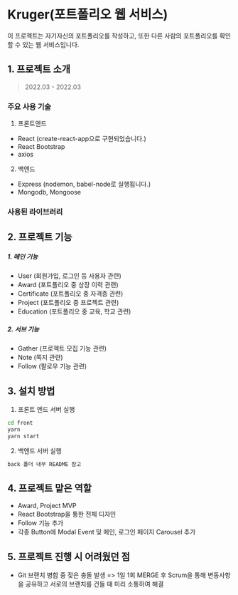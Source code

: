 # Kruger(포트폴리오 웹 서비스)
이 프로젝트는 자기자신의 포트폴리오를 작성하고, 또한 다른 사람의 포트폴리오를 확인할 수 있는 웹 서비스입니다.

## 1. 프로젝트 소개
> 2022.03 - 2022.03

### 주요 사용 기술
1. 프론트엔드
- React (create-react-app으로 구현되었습니다.)
- React Bootstrap
- axios

2. 백엔드
- Express (nodemon, babel-node로 실행됩니다.)
- Mongodb, Mongoose

### 사용된 라이브러리


## 2. 프로젝트 기능
##### 1. 메인 기능
- User (회원가입, 로그인 등 사용자 관련)
- Award (포트폴리오 중 상장 이력 관련)
- Certificate (포트폴리오 중 자격증 관련)
- Project (포트폴리오 중 프로젝트 관련)
- Education (포트폴리오 중 교육, 학교 관련)
##### 2. 서브 기능
- Gather (프로젝트 모집 기능 관련)
- Note (쪽지 관련)
- Follow (팔로우 기능 관련)



## 3. 설치 방법
1. 프론트 엔드 서버 실행

```bash
cd front
yarn
yarn start
```

2. 백엔드 서버 실행

```bash
back 폴더 내부 README 참고
```

## 4. 프로젝트 맡은 역할
- Award, Project MVP
- React Bootstrap을 통한 전체 디자인
- Follow 기능 추가
- 각종 Button에 Modal Event 및 메인, 로그인 페이지 Carousel 추가

## 5. 프로젝트 진행 시 어려웠던 점
- Git 브랜치 병합 중 잦은 충돌 발생 => 1일 1회 MERGE 후 Scrum을 통해 변동사항을 공유하고 서로의 브랜치를 건들 때 미리 소통하여 해결
